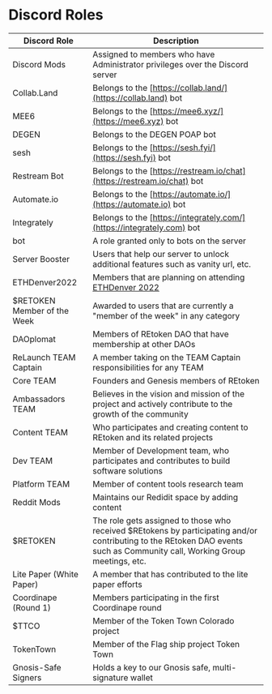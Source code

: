 # Discord Roles



| Discord Role                | Description                                                                                                                                                                |
| --------------------------- | -------------------------------------------------------------------------------------------------------------------------------------------------------------------------- |
| Discord Mods                | Assigned to members who have Administrator privileges over the Discord server                                                                                              |
| Collab.Land                 | Belongs to the [https://collab.land/](https://collab.land) bot                                                                                                             |
| MEE6                        | Belongs to the [https://mee6.xyz/](https://mee6.xyz) bot                                                                                                                   |
| DEGEN                       | Belongs to the DEGEN POAP bot                                                                                                                                              |
| sesh                        | Belongs to the [https://sesh.fyi/](https://sesh.fyi) bot                                                                                                                   |
| Restream Bot                | Belongs to the [https://restream.io/chat](https://restream.io/chat) bot                                                                                                    |
| Automate.io                 | Belongs to the [https://automate.io/](https://automate.io) bot                                                                                                             |
| Integrately                 | Belongs to the [https://integrately.com/](https://integrately.com) bot                                                                                                     |
| bot                         | A role granted only to bots on the server                                                                                                                                  |
| Server Booster              | Users that help our server to unlock additional features such as vanity url, etc.                                                                                          |
| ETHDenver2022               | Members that are planning on attending [ETHDenver 2022 ](https://www.ethdenver.com)                                                                                        |
| $RETOKEN Member of the Week | Awarded to users that are currently a "member of the week" in any category                                                                                                 |
| DAOplomat                   | Members of REtoken DAO that have membership at other DAOs                                                                                                                  |
| ReLaunch TEAM Captain       | A member taking on the TEAM Captain responsibilities for any TEAM                                                                                                          |
| Core TEAM                   | Founders and Genesis members of REtoken                                                                                                                                    |
| Ambassadors TEAM            | Believes in the vision and mission of the project and actively contribute to the growth of the community                                                                   |
| Content TEAM                | Who participates and creating content to REtoken and its related projects                                                                                                  |
| Dev TEAM                    | Member of Development team, who participates and contributes to build software solutions                                                                                   |
| Platform TEAM               | Member of content tools research team                                                                                                                                      |
| Reddit Mods                 | Maintains our Redidit space by adding content                                                                                                                              |
| $RETOKEN                    | The role gets assigned to those who received $REtokens by participating and/or contributing to the REtoken DAO events such as Community call, Working Group meetings, etc. |
| Lite Paper (White Paper)    | A member that has contributed to the lite paper efforts                                                                                                                    |
| Coordinape (Round 1)        | Members participating in the first Coordinape round                                                                                                                        |
| $TTCO                       | Member of the Token Town Colorado project                                                                                                                                  |
| TokenTown                   | Member of the Flag ship project Token Town                                                                                                                                 |
| Gnosis-Safe Signers         | Holds a key to our Gnosis safe, multi-signature wallet                                                                                                                     |
